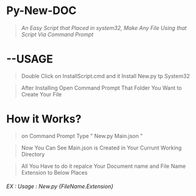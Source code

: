 # Py-New-DOC
> ###### An Easy Script that Placed in system32, Make Any File Using that Script Via Command Prompt

# --USAGE
> Double Click on InstallScript.cmd and it Install New.py tp System32

> After Installing Open Command Prompt That Folder You Want to Create Your File

# How it Works?

> on Command Prompt Type " New.py Main.json " 

> Now You Can See Main.json is Created in Your Currunt Working Directory

> All You Have to do it repalce Your Document name and File Name Extension to Below Places

###### EX : Usage : New.py {FileName.Extension}

